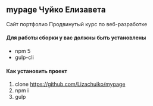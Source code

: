 ## mypage Чуйко Елизавета
Сайт портфолио 
Продвинутый курс по веб-разработке

#### Для работы сборки у вас должны быть установлены
* npm 5
* gulp-cli

#### Как установить проект
1. clone https://github.com/Lizachuiko/mypage
2. npm i
3. gulp
